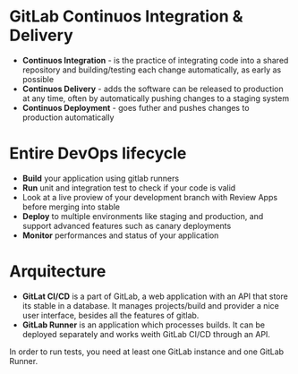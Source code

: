 # GitLab Continuos Integration & Delivery

- **Continuos Integration** - is the practice of integrating code into a shared repository and building/testing each change automatically, as early as possible
- **Continuos Delivery** - adds the software can be released to production at any time, often by automatically pushing changes to a staging system
- **Continuos Deployment** - goes futher and pushes changes to production automatically

# Entire DevOps lifecycle

- **Build** your application using gitlab runners
- **Run** unit and integration test to check if your code is valid
- Look at a live proview of your development branch with Review Apps before merging into stable
- **Deploy** to multiple environments like staging and production, and support advanced features such as canary deployments
- **Monitor** performances and status of your application

# Arquitecture

- **GitLat CI/CD** is a part of GitLab, a web application with an API that store its stable in a database. It manages projects/build and provider a nice user interface, besides all the features of gitlab.
- **GitLab Runner** is an application which processes builds. It can be deployed separately and works weith GitLab CI/CD through an API.

In order to run tests, you need at least one GitLab instance and one GitLab Runner.